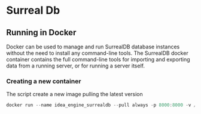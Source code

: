 # Surreal Db


## Running in Docker

Docker can be used to manage and run SurrealDB database instances without the need to install any command-line tools. 
The SurrealDB docker container contains the full command-line tools for importing and exporting data from a running server, or for running a server itself.

### Creating a new container

The script create a new image pulling the latest version

``` PowerShell
docker run --name idea_engine_surrealdb --pull always -p 8000:8000 -v /idea_engine_surrealdb_data:/idea_engine_surrealdb_data surrealdb/surrealdb:latest start --log trace --auth --user root --pass root file:idea_engine_surrealdb_data/idea_engine_surrealdb.db![image](https://github.com/App-Abacus-Limited/IDEA-Engine-AI/assets/31509362/e2c9ecb0-cfc7-41db-ad67-3474b0950998)
```
